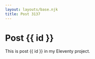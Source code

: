 ```yaml
---
layout: layouts/base.njk
title: Post 3137
---
```


# Post {{ id }}

This is post {{ id }} in my Eleventy project.
